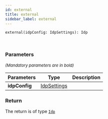 ```yaml
---
id: external
title: external
sidebar_label: external
---
```


```tsx
external(idpConfig: IdpSettings): Idp
```
<br/>



### Parameters

<font size="2"><i>(Mandatory parameters are in bold)</i></font>

| Parameters | Type | Description |
| --------- | ---- | ----------- |
| **idpConfig** | [IdpSettings](/framework-api/interfaces/IdpSettings.md) |  |


### Return



The return is of type <code>[Idp](/framework-api/interfaces/Idp.md)</code>